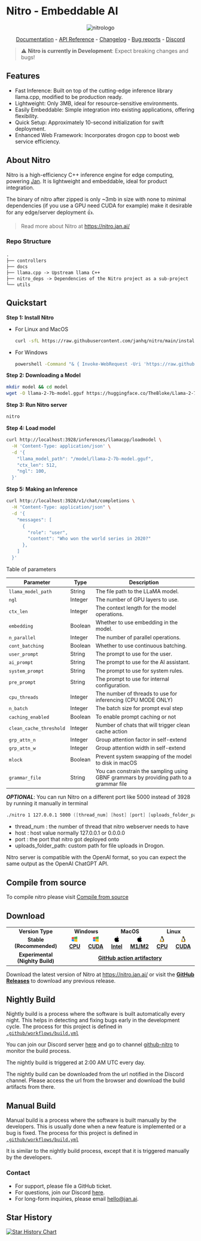 # Nitro - Embeddable AI
<p align="center">
  <img alt="nitrologo" src="https://raw.githubusercontent.com/janhq/nitro/main/assets/Nitro%20README%20banner.png">
</p>

<p align="center">
  <a href="https://nitro.jan.ai/docs">Documentation</a> - <a href="https://nitro.jan.ai/api">API Reference</a> 
  - <a href="https://github.com/janhq/nitro/releases/">Changelog</a> - <a href="https://github.com/janhq/nitro/issues">Bug reports</a> - <a href="https://discord.gg/AsJ8krTT3N">Discord</a>
</p>

> ⚠️ **Nitro is currently in Development**: Expect breaking changes and bugs!

## Features
- Fast Inference: Built on top of the cutting-edge inference library llama.cpp, modified to be production ready.
- Lightweight: Only 3MB, ideal for resource-sensitive environments.
- Easily Embeddable: Simple integration into existing applications, offering flexibility.
- Quick Setup: Approximately 10-second initialization for swift deployment.
- Enhanced Web Framework: Incorporates drogon cpp to boost web service efficiency.

## About Nitro

Nitro is a high-efficiency C++ inference engine for edge computing, powering [Jan](https://jan.ai/). It is lightweight and embeddable, ideal for product integration.

The binary of nitro after zipped is only ~3mb in size with none to minimal dependencies (if you use a GPU need CUDA for example) make it desirable for any edge/server deployment 👍.

> Read more about Nitro at https://nitro.jan.ai/

### Repo Structure

```
.
├── controllers
├── docs 
├── llama.cpp -> Upstream llama C++
├── nitro_deps -> Dependencies of the Nitro project as a sub-project
└── utils
```

## Quickstart

**Step 1: Install Nitro**

- For Linux and MacOS

  ```bash
  curl -sfL https://raw.githubusercontent.com/janhq/nitro/main/install.sh | sudo /bin/bash -
  ```

- For Windows

  ```bash
  powershell -Command "& { Invoke-WebRequest -Uri 'https://raw.githubusercontent.com/janhq/nitro/main/install.bat' -OutFile 'install.bat'; .\install.bat; Remove-Item -Path 'install.bat' }"
  ```

**Step 2: Downloading a Model**

```bash
mkdir model && cd model
wget -O llama-2-7b-model.gguf https://huggingface.co/TheBloke/Llama-2-7B-Chat-GGUF/resolve/main/llama-2-7b-chat.Q5_K_M.gguf?download=true
```

**Step 3: Run Nitro server**

```bash title="Run Nitro server"
nitro
```

**Step 4: Load model** 

```bash title="Load model"
curl http://localhost:3928/inferences/llamacpp/loadmodel \
  -H 'Content-Type: application/json' \
  -d '{
    "llama_model_path": "/model/llama-2-7b-model.gguf",
    "ctx_len": 512,
    "ngl": 100,
  }'
```

**Step 5: Making an Inference**

```bash title="Nitro Inference"
curl http://localhost:3928/v1/chat/completions \
  -H "Content-Type: application/json" \
  -d '{
    "messages": [
      {
        "role": "user",
        "content": "Who won the world series in 2020?"
      },
    ]
  }'
```

Table of parameters

| Parameter        | Type    | Description                                                  |
|------------------|---------|--------------------------------------------------------------|
| `llama_model_path` | String  | The file path to the LLaMA model.                            |
| `ngl`              | Integer | The number of GPU layers to use.                             |
| `ctx_len`          | Integer | The context length for the model operations.                 |
| `embedding`        | Boolean | Whether to use embedding in the model.                       |
| `n_parallel`       | Integer | The number of parallel operations. |
| `cont_batching`    | Boolean | Whether to use continuous batching.                          |
| `user_prompt`      | String  | The prompt to use for the user.                              |
| `ai_prompt`        | String  | The prompt to use for the AI assistant.                      |
| `system_prompt`    | String  | The prompt to use for system rules.                          |
| `pre_prompt`    | String  | The prompt to use for internal configuration.                          |
| `cpu_threads`   | Integer | The number of threads to use for inferencing (CPU MODE ONLY) |
| `n_batch`       | Integer | The batch size for prompt eval step |
| `caching_enabled` | Boolean | To enable prompt caching or not   |
| `clean_cache_threshold` | Integer | Number of chats that will trigger clean cache action|
|`grp_attn_n`|Integer|Group attention factor in self-extend|
|`grp_attn_w`|Integer|Group attention width in self-extend|
|`mlock`|Boolean|Prevent system swapping of the model to disk in macOS|
|`grammar_file`| String |You can constrain the sampling using GBNF grammars by providing path to a grammar file|

***OPTIONAL***: You can run Nitro on a different port like 5000 instead of 3928 by running it manually in terminal
```zsh
./nitro 1 127.0.0.1 5000 ([thread_num] [host] [port] [uploads_folder_path])
```
- thread_num : the number of thread that nitro webserver needs to have
- host : host value normally 127.0.0.1 or 0.0.0.0
- port : the port that nitro got deployed onto
- uploads_folder_path: custom path for file uploads in Drogon.

Nitro server is compatible with the OpenAI format, so you can expect the same output as the OpenAI ChatGPT API.

## Compile from source
To compile nitro please visit [Compile from source](docs/docs/new/build-source.md)

## Download

<table>
  <tr>
    <td style="text-align:center"><b>Version Type</b></td>
    <td colspan="2" style="text-align:center"><b>Windows</b></td>
    <td colspan="2" style="text-align:center"><b>MacOS</b></td>
    <td colspan="2" style="text-align:center"><b>Linux</b></td>
  </tr>
  <tr>
    <td style="text-align:center"><b>Stable (Recommended)</b></td>
    <td style="text-align:center">
      <a href='https://github.com/janhq/nitro/releases/download/v0.3.13/nitro-0.3.13-win-amd64.tar.gz'>
        <img src='./docs/static/img/windows.png' style="height:15px; width: 15px" />
        <b>CPU</b>
      </a>
    </td>
    <td style="text-align:center">
      <a href='https://github.com/janhq/nitro/releases/download/v0.3.13/nitro-0.3.13-win-amd64-cuda.tar.gz'>
        <img src='./docs/static/img/windows.png' style="height:15px; width: 15px" />
        <b>CUDA</b>
      </a>
    </td>
    <td style="text-align:center">
      <a href='https://github.com/janhq/nitro/releases/download/v0.3.13/nitro-0.3.13-mac-amd64.tar.gz'>
        <img src='./docs/static/img/mac.png' style="height:15px; width: 15px" />
        <b>Intel</b>
      </a>
    </td>
    <td style="text-align:center">
      <a href='https://github.com/janhq/nitro/releases/download/v0.3.13/nitro-0.3.13-mac-arm64.tar.gz'>
        <img src='./docs/static/img/mac.png' style="height:15px; width: 15px" />
        <b>M1/M2</b>
      </a>
    </td>
    <td style="text-align:center">
      <a href='https://github.com/janhq/nitro/releases/download/v0.3.13/nitro-0.3.13-linux-amd64.tar.gz'>
        <img src='./docs/static/img/linux.png' style="height:15px; width: 15px" />
        <b>CPU</b>
      </a>
    </td>
    <td style="text-align:center">
      <a href='https://github.com/janhq/nitro/releases/download/v0.3.13/nitro-0.3.13-linux-amd64-cuda.tar.gz'>
        <img src='./docs/static/img/linux.png' style="height:15px; width: 15px" />
        <b>CUDA</b>
      </a>
    </td>
  </tr>
  <tr style="text-align: center">
    <td style="text-align:center"><b>Experimental (Nighlty Build)</b></td>
    <td style="text-align:center" colspan="6">
      <a href='https://github.com/janhq/nitro/actions/runs/8054869742'>
        <b>GitHub action artifactory</b>
      </a>
    </td>
  </tr>
</table>

Download the latest version of Nitro at https://nitro.jan.ai/ or visit the **[GitHub Releases](https://github.com/janhq/nitro/releases)** to download any previous release.

## Nightly Build

Nightly build is a process where the software is built automatically every night. This helps in detecting and fixing bugs early in the development cycle. The process for this project is defined in [`.github/workflows/build.yml`](.github/workflows/build.yml)

You can join our Discord server [here](https://discord.gg/FTk2MvZwJH) and go to channel [github-nitro](https://discordapp.com/channels/1107178041848909847/1151022176019939328) to monitor the build process.

The nightly build is triggered at 2:00 AM UTC every day.

The nightly build can be downloaded from the url notified in the Discord channel. Please access the url from the browser and download the build artifacts from there.

## Manual Build

Manual build is a process where the software is built manually by the developers. This is usually done when a new feature is implemented or a bug is fixed. The process for this project is defined in [`.github/workflows/build.yml`](.github/workflows/build.yml)

It is similar to the nightly build process, except that it is triggered manually by the developers.

### Contact

- For support, please file a GitHub ticket.
- For questions, join our Discord [here](https://discord.gg/FTk2MvZwJH).
- For long-form inquiries, please email hello@jan.ai.

## Star History

[![Star History Chart](https://api.star-history.com/svg?repos=janhq/nitro&type=Date)](https://star-history.com/#janhq/nitro&Date)
